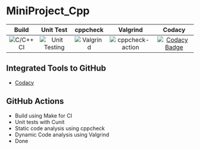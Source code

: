 # MiniProject_Cpp
|Build|Unit Test|cppcheck|Valgrind|Codacy|
|:--:|:--:|:--:|:--:|:--:|
|![C/C++ CI](https://github.com/99002449/MiniProject_Cpp/workflows/C/C++%20CI/badge.svg)|![Unit Testing](https://github.com/99002449/MiniProject_Cpp/workflows/Unit%20Testing/badge.svg)|![Valgrind](https://github.com/99002449/MiniProject_Cpp/workflows/Valgrind/badge.svg)|![cppcheck-action](https://github.com/99002449/MiniProject_Cpp/workflows/cppcheck-action/badge.svg)|[![Codacy Badge](https://app.codacy.com/project/badge/Grade/62bfa4d65ea9425682e5a8a439e3c04e)](https://www.codacy.com/gh/99002449/MiniProject_Cpp/dashboard?utm_source=github.com&amp;utm_medium=referral&amp;utm_content=99002449/MiniProject_Cpp&amp;utm_campaign=Badge_Grade)|



## Integrated Tools to GitHub
*  [Codacy](https://www.codacy.com/)

## GitHub Actions
* Build using Make for CI
* Unit tests with Cunit
* Static code analysis using cppcheck
* Dynamic Code analysis using Valgrind
* Done
